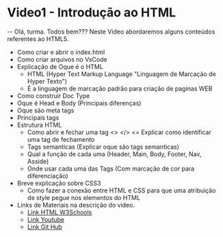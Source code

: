 # Video1 - Introdução ao HTML

-- Olá, turma. Todos bem??? Neste Vídeo abordaremos alguns conteúdos referentes ao HTML5.

- Como criar e abrir o index.html 
- Como criar arquivos no VsCode
- Explicação de Oque é o HTML 
    - HTML (Hyper Text Markup Language "Linguagem de Marcação de Hyper Texto")
    - É a linguagem de marcação padrão para criação de paginas WEB 
- Como construir Doc Type
- Oque é Head e Body (Principais diferenças)
- Oque são meta tags
- Principais tags
- Estrutura HTML
  - Como abrir e fechar uma tag <> </> <= Explicar como identificar uma tag de fechamento
  - Tags semanticas (Explicar oque são tags semanticas)
  - Qual a função de cada uma (Header, Main, Body, Footer, Nav, Asside)
  - Onde usar cada uma das Tags (Com marcação de cor para diferenciação)
- Breve explicação sobre CSS3
  - Como fazer a conexão entre HTML e CSS para que uma atribuição de style pegue nos elementos do HTML
- Links de Materiais na descrição do video. 
    -  <a target="_blank" href="https://www.w3schools.com/html/html_intro.asp">Link HTML W3Schools</a>
    -  <a target="_blank" href="https://www.youtube.com/channel/UCYiGAI9Oq0Ky9HQ6cskhPvg">Link Youtube</a>    
    -  <a target="_blank" href="https://github.com/TioArthurPrado">Link Git Hub</a>    

